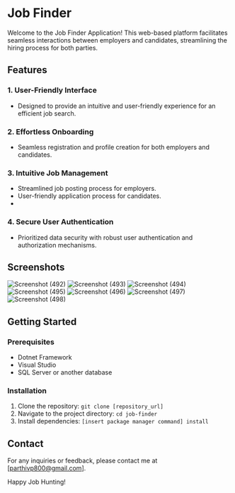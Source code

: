 # Job Finder

Welcome to the Job Finder Application! This web-based platform facilitates seamless interactions between employers and candidates, streamlining the hiring process for both parties.

## Features

### 1. User-Friendly Interface
   - Designed to provide an intuitive and user-friendly experience for an efficient job search.

### 2. Effortless Onboarding
   - Seamless registration and profile creation for both employers and candidates.

### 3. Intuitive Job Management
   - Streamlined job posting process for employers.
   - User-friendly application process for candidates.
   - 
### 4. Secure User Authentication
   - Prioritized data security with robust user authentication and authorization mechanisms.

## Screenshots

![Screenshot (492)](https://github.com/parthivppatel/DevHub/assets/106151693/e9dcf957-464e-48ed-b52f-e16fd4dd10c1)
![Screenshot (493)](https://github.com/parthivppatel/DevHub/assets/106151693/9166b44d-c197-4ea2-877b-d3bcd78a5612)
![Screenshot (494)](https://github.com/parthivppatel/DevHub/assets/106151693/0b435918-9baf-4d2c-aac6-bce66c64b673)
![Screenshot (495)](https://github.com/parthivppatel/DevHub/assets/106151693/16ba0e97-25e1-4381-8461-094ac75f33d1)
![Screenshot (496)](https://github.com/parthivppatel/DevHub/assets/106151693/e25193b5-9ab1-490d-a31d-7c2c7652c6de)
![Screenshot (497)](https://github.com/parthivppatel/DevHub/assets/106151693/1660c73f-2d69-4f7e-bb6d-7c5bc3abc078)
![Screenshot (498)](https://github.com/parthivppatel/DevHub/assets/106151693/e52cd455-52c7-41a0-a8e2-0e881fbb7547)

## Getting Started

### Prerequisites
- Dotnet Framework
- Visual Studio
- SQL Server or another database              

### Installation
1. Clone the repository: `git clone [repository_url]`
2. Navigate to the project directory: `cd job-finder`
3. Install dependencies: `[insert package manager command] install`

## Contact
For any inquiries or feedback, please contact me at [parthivp800@gmail.com].

Happy Job Hunting!
